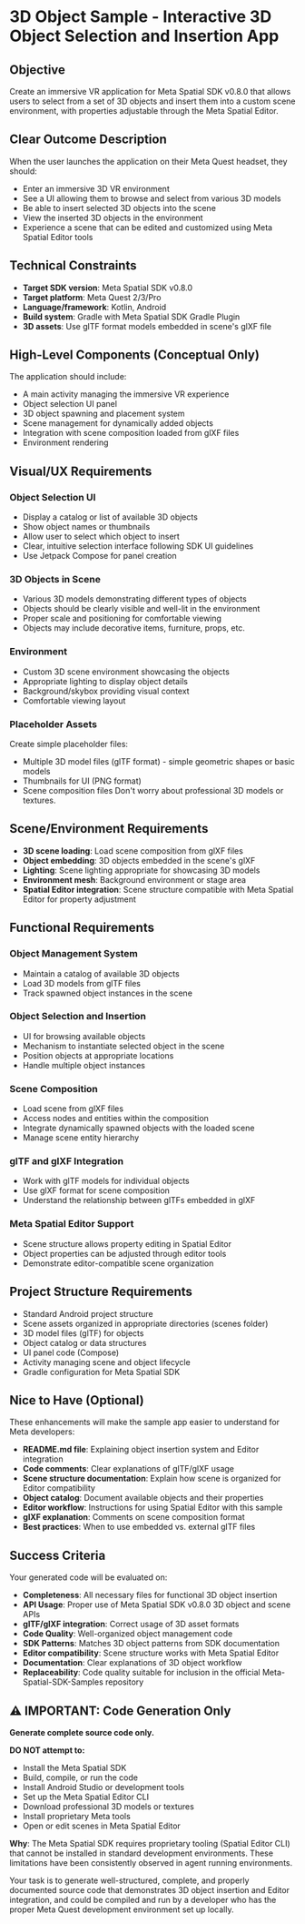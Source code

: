 # 3D Object Sample - Interactive 3D Object Selection and Insertion App

## Objective
Create an immersive VR application for Meta Spatial SDK v0.8.0 that allows users to select from a set of 3D objects and insert them into a custom scene environment, with properties adjustable through the Meta Spatial Editor.

## Clear Outcome Description
When the user launches the application on their Meta Quest headset, they should:
- Enter an immersive 3D VR environment
- See a UI allowing them to browse and select from various 3D models
- Be able to insert selected 3D objects into the scene
- View the inserted 3D objects in the environment
- Experience a scene that can be edited and customized using Meta Spatial Editor tools

## Technical Constraints
- **Target SDK version**: Meta Spatial SDK v0.8.0
- **Target platform**: Meta Quest 2/3/Pro
- **Language/framework**: Kotlin, Android
- **Build system**: Gradle with Meta Spatial SDK Gradle Plugin
- **3D assets**: Use glTF format models embedded in scene's glXF file

## High-Level Components (Conceptual Only)
The application should include:
- A main activity managing the immersive VR experience
- Object selection UI panel
- 3D object spawning and placement system
- Scene management for dynamically added objects
- Integration with scene composition loaded from glXF files
- Environment rendering

## Visual/UX Requirements

### Object Selection UI
- Display a catalog or list of available 3D objects
- Show object names or thumbnails
- Allow user to select which object to insert
- Clear, intuitive selection interface following SDK UI guidelines
- Use Jetpack Compose for panel creation

### 3D Objects in Scene
- Various 3D models demonstrating different types of objects
- Objects should be clearly visible and well-lit in the environment
- Proper scale and positioning for comfortable viewing
- Objects may include decorative items, furniture, props, etc.

### Environment
- Custom 3D scene environment showcasing the objects
- Appropriate lighting to display object details
- Background/skybox providing visual context
- Comfortable viewing layout

### Placeholder Assets
Create simple placeholder files:
- Multiple 3D model files (glTF format) - simple geometric shapes or basic models
- Thumbnails for UI (PNG format)
- Scene composition files
Don't worry about professional 3D models or textures.

## Scene/Environment Requirements
- **3D scene loading**: Load scene composition from glXF files
- **Object embedding**: 3D objects embedded in the scene's glXF
- **Lighting**: Scene lighting appropriate for showcasing 3D models
- **Environment mesh**: Background environment or stage area
- **Spatial Editor integration**: Scene structure compatible with Meta Spatial Editor for property adjustment

## Functional Requirements

### Object Management System
- Maintain a catalog of available 3D objects
- Load 3D models from glTF files
- Track spawned object instances in the scene

### Object Selection and Insertion
- UI for browsing available objects
- Mechanism to instantiate selected object in the scene
- Position objects at appropriate locations
- Handle multiple object instances

### Scene Composition
- Load scene from glXF files
- Access nodes and entities within the composition
- Integrate dynamically spawned objects with the loaded scene
- Manage scene entity hierarchy

### glTF and glXF Integration
- Work with glTF models for individual objects
- Use glXF format for scene composition
- Understand the relationship between glTFs embedded in glXF

### Meta Spatial Editor Support
- Scene structure allows property editing in Spatial Editor
- Object properties can be adjusted through editor tools
- Demonstrate editor-compatible scene organization

## Project Structure Requirements
- Standard Android project structure
- Scene assets organized in appropriate directories (scenes folder)
- 3D model files (glTF) for objects
- Object catalog or data structures
- UI panel code (Compose)
- Activity managing scene and object lifecycle
- Gradle configuration for Meta Spatial SDK

## Nice to Have (Optional)
These enhancements will make the sample app easier to understand for Meta developers:
- **README.md file**: Explaining object insertion system and Editor integration
- **Code comments**: Clear explanations of glTF/glXF usage
- **Scene structure documentation**: Explain how scene is organized for Editor compatibility
- **Object catalog**: Document available objects and their properties
- **Editor workflow**: Instructions for using Spatial Editor with this sample
- **glXF explanation**: Comments on scene composition format
- **Best practices**: When to use embedded vs. external glTF files

## Success Criteria
Your generated code will be evaluated on:
- **Completeness**: All necessary files for functional 3D object insertion
- **API Usage**: Proper use of Meta Spatial SDK v0.8.0 3D object and scene APIs
- **glTF/glXF integration**: Correct usage of 3D asset formats
- **Code Quality**: Well-organized object management code
- **SDK Patterns**: Matches 3D object patterns from SDK documentation
- **Editor compatibility**: Scene structure works with Meta Spatial Editor
- **Documentation**: Clear explanations of 3D object workflow
- **Replaceability**: Code quality suitable for inclusion in the official Meta-Spatial-SDK-Samples repository

## ⚠️ IMPORTANT: Code Generation Only

**Generate complete source code only.**

**DO NOT attempt to:**
- Install the Meta Spatial SDK
- Build, compile, or run the code
- Install Android Studio or development tools
- Set up the Meta Spatial Editor CLI
- Download professional 3D models or textures
- Install proprietary Meta tools
- Open or edit scenes in Meta Spatial Editor

**Why**: The Meta Spatial SDK requires proprietary tooling (Spatial Editor CLI) that cannot be installed in standard development environments. These limitations have been consistently observed in agent running environments.

Your task is to generate well-structured, complete, and properly documented source code that demonstrates 3D object insertion and Editor integration, and could be compiled and run by a developer who has the proper Meta Quest development environment set up locally.
